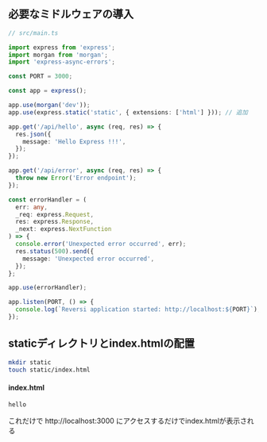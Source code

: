 ## 必要なミドルウェアの導入

```ts
// src/main.ts

import express from 'express';
import morgan from 'morgan';
import 'express-async-errors';

const PORT = 3000;

const app = express();

app.use(morgan('dev'));
app.use(express.static('static', { extensions: ['html'] })); // 追加

app.get('/api/hello', async (req, res) => {
  res.json({
    message: 'Hello Express !!!',
  });
});

app.get('/api/error', async (req, res) => {
  throw new Error('Error endpoint');
});

const errorHandler = (
  err: any,
  _req: express.Request,
  res: express.Response,
  _next: express.NextFunction
) => {
  console.error('Unexpected error occurred', err);
  res.status(500).send({
    message: 'Unexpected error occurred',
  });
};

app.use(errorHandler);

app.listen(PORT, () => {
  console.log(`Reversi application started: http://localhost:${PORT}`);
});
```

## staticディレクトリとindex.htmlの配置

```bash
mkdir static 
touch static/index.html
```

#### index.html

```html
hello
```

これだけで http://localhost:3000 にアクセスするだけでindex.htmlが表示される
